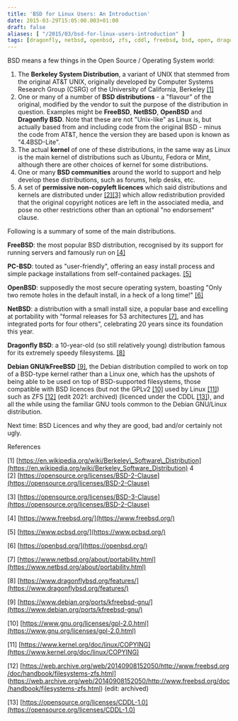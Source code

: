 ```yaml
---
title: 'BSD for Linux Users: An Introduction'
date: 2015-03-29T15:05:00.003+01:00
draft: false
aliases: [ "/2015/03/bsd-for-linux-users-introduction" ]
tags: [dragonfly, netbsd, openbsd, zfs, cddl, freebsd, bsd, open, dragonflybsd, free, linux, gnu, debian, pcbsd, sco, unix, licence]
---
```



BSD means a few things in the Open Source / Operating System world:

1.  The **Berkeley System Distribution**, a variant of UNIX that stemmed from the original AT&T UNIX, originally developed by Computer Systems Research Group (CSRG) of the University of California, Berkeley [[1]](https://en.wikipedia.org/wiki/Berkeley_Software_Distribution)
2.  One or many of a number of **BSD distributions** - a "flavour" of the original, modified by the vendor to suit the purpose of the distribution in question. Examples might be **FreeBSD**, **NetBSD**, **OpenBSD** and **Dragonfly BSD**. Note that these are not "Unix-like" as Linux is, but actually based from and including code from the original BSD - minus the code from AT&T, hence the version they are based upon is known as "4.4BSD-Lite".
3.  The actual **kernel** of one of these distributions, in the same way as Linux is the main kernel of distributions such as Ubuntu, Fedora or Mint, although there are other choices of kernel for some distributions.
4.  One or many **BSD communities** around the world to support and help develop these distributions, such as forums, help desks, etc.
5.  A set of **permissive non-copyleft licences** which said distributions and kernels are distributed under [[2]](https://opensource.org/licenses/BSD-2-Clause)[[3]](https://opensource.org/licenses/BSD-3-Clause) which allow redistribution provided that the original copyright notices are left in the associated media, and pose no other restrictions other than an optional "no endorsement" clause.

Following is a summary of some of the main distributions.

**FreeBSD**: the most popular BSD distribution, recognised by its support for running servers and famously run on [[4]](https://www.freebsd.org/)

**PC-BSD**: touted as "user-friendly", offering an easy install process and simple package installations from self-contained packages. [[5]](https://www.pcbsd.org/)

**OpenBSD**: supposedly the most secure operating system, boasting "Only two remote holes in the default install, in a heck of a long time!" [[6]](https://openbsd.org/)

**NetBSD**: a distribution with a small install size, a popular base and excelling at portability with "formal releases for 53 architectures [[7]](https://www.netbsd.org/about/portability.html), and has integrated ports for four others", celebrating 20 years since its foundation this year.

**Dragonfly BSD**: a 10-year-old (so still relatively young) distribution famous for its extremely speedy filesystems. [[8]](https://www.dragonflybsd.org/features/)

**Debian GNU/kFreeBSD** [[9]](https://www.debian.org/ports/kfreebsd-gnu/), the Debian distribution compiled to work on top of a BSD-type kernel rather than a Linux one, which has the upshots of being able to be used on top of BSD-supported filesystems, those compatible with BSD licences (but not the GPLv2 [[10]](https://www.gnu.org/licenses/gpl-2.0.html) used by Linux [[11]](https://www.kernel.org/doc/linux/COPYING)) such as ZFS [[12]](https://web.archive.org/web/20140908152050/http://www.freebsd.org/doc/handbook/filesystems-zfs.html) (edit 2021: archived) (licenced under the CDDL [[13]](https://opensource.org/licenses/CDDL-1.0)), and all the while using the familiar GNU tools common to the Debian GNU/Linux distribution.

Next time: BSD Licences and why they are good, bad and/or certainly not ugly.


References

[1] [https://en.wikipedia.org/wiki/Berkeley\_Software\_Distribution](https://en.wikipedia.org/wiki/Berkeley_Software_Distribution)
4
[2] [https://opensource.org/licenses/BSD-2-Clause](https://opensource.org/licenses/BSD-2-Clause)

[3] [https://opensource.org/licenses/BSD-3-Clause](https://opensource.org/licenses/BSD-2-Clause)

[4] [https://www.freebsd.org/](https://www.freebsd.org/)

[5] [https://www.pcbsd.org/](https://www.pcbsd.org/)

[6] [https://openbsd.org/](https://openbsd.org/)

[7] [https://www.netbsd.org/about/portability.html](https://www.netbsd.org/about/portability.html)

[8] [https://www.dragonflybsd.org/features/](https://www.dragonflybsd.org/features/)

[9] [https://www.debian.org/ports/kfreebsd-gnu/](https://www.debian.org/ports/kfreebsd-gnu/)

[10] [https://www.gnu.org/licenses/gpl-2.0.html](https://www.gnu.org/licenses/gpl-2.0.html)

[11] [https://www.kernel.org/doc/linux/COPYING](https://www.kernel.org/doc/linux/COPYING)

[12] [https://web.archive.org/web/20140908152050/http://www.freebsd.org/doc/handbook/filesystems-zfs.html]
(https://web.archive.org/web/20140908152050/http://www.freebsd.org/doc/handbook/filesystems-zfs.html) (edit: archived)

[13] [https://opensource.org/licenses/CDDL-1.0](https://opensource.org/licenses/CDDL-1.0)